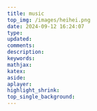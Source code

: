 ```yaml
---
title: music
top_img: /images/heihei.png
date: 2024-09-12 16:24:07
type:
updated:
comments:
description:
keywords:
mathjax:
katex:
aside:
aplayer:
highlight_shrink:
top_single_background:
---
```

